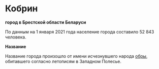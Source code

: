 Кобрин 
===
**город в Брестской области Беларуси**

По данным на 1 января 2021 года население города составило 52 843 человека.

**Название**

Название города произошло от имени исчезнувшего народа [обры](https://ru.wikipedia.org/wiki/%D0%90%D0%B2%D0%B0%D1%80%D1%8B), обитавшего согласно летописям в Западном Полесье.